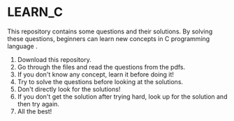 # LEARN_C

This repository contains some questions and their solutions. By solving these questions, beginners can learn new concepts in C programming language . 

1. Download this repository.
2. Go through the files and read the questions from the pdfs.
3. If you don't know any concept, learn it before doing it!
4. Try to solve the questions before looking at the solutions.
5. Don't directly look for the solutions!
6. If you don't get the solution after trying hard, look up for the solution and then try again.
7. All the best!
